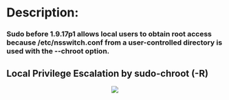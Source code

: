 <h1>Description:</h1>
<h3>Sudo before 1.9.17p1 allows local users to obtain root access because /etc/nsswitch.conf from a user-controlled directory is used with the --chroot option.</h3>
<h2>Local Privilege Escalation by sudo-chroot (-R)</h2>

<p align="center">
  <img src='https://github.com/user-attachments/assets/666442e5-7ae5-485d-9dff-2667aa8efb7e'/>
</p>
